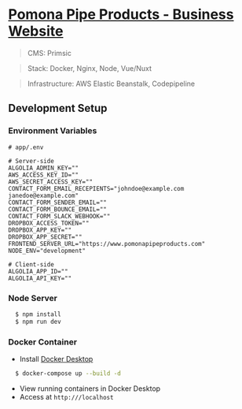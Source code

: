 # [Pomona Pipe Products - Business Website](<(http://pomona-web.us-east-1.elasticbeanstalk.com/)>)

> CMS: Primsic

> Stack: Docker, Nginx, Node, Vue/Nuxt

> Infrastructure: AWS Elastic Beanstalk, Codepipeline

## Development Setup

### Environment Variables
```
# app/.env

# Server-side
ALGOLIA_ADMIN_KEY=""
AWS_ACCESS_KEY_ID=""
AWS_SECRET_ACCESS_KEY=""
CONTACT_FORM_EMAIL_RECEPIENTS="johndoe@example.com janedoe@example.com"
CONTACT_FORM_SENDER_EMAIL=""
CONTACT_FORM_BOUNCE_EMAIL=""
CONTACT_FORM_SLACK_WEBHOOK=""
DROPBOX_ACCESS_TOKEN=""
DROPBOX_APP_KEY=""
DROPBOX_APP_SECRET=""
FRONTEND_SERVER_URL="https://www.pomonapipeproducts.com"
NODE_ENV="development"

# Client-side
ALGOLIA_APP_ID=""
ALGOLIA_API_KEY=""
```

### Node Server

```bash
  $ npm install
  $ npm run dev
```

### Docker Container

- Install [Docker Desktop](https://www.docker.com/products/docker-desktop)

```bash
  $ docker-compose up --build -d
```

- View running containers in Docker Desktop
- Access at `http:///localhost`
